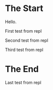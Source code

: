 # The Start
Hello.


First test from repl

Second test from repl

Third test from repl

# The End

Last test from repl